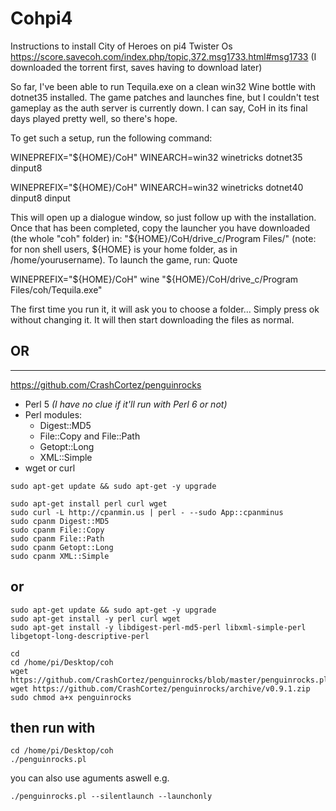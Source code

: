 # Cohpi4
Instructions to install City of Heroes on pi4 Twister Os
https://score.savecoh.com/index.php/topic,372.msg1733.html#msg1733 (I downloaded the torrent first, saves having to download later)

So far, I've been able to run Tequila.exe on a clean win32 Wine bottle with dotnet35 installed. The game patches and launches fine, but I couldn't test gameplay as the auth server is currently down. I can say, CoH in its final days played pretty well, so there's hope.

To get such a setup, run the following command:

WINEPREFIX="${HOME}/CoH" WINEARCH=win32 winetricks dotnet35 dinput8

WINEPREFIX="${HOME}/CoH" WINEARCH=win32 winetricks dotnet40 dinput8 dinput


This will open up a dialogue window, so just follow up with the installation. Once that has been completed, copy the launcher you have downloaded (the whole "coh" folder) in: "${HOME}/CoH/drive_c/Program Files/" (note: for non shell users, ${HOME} is your home folder, as in /home/yourusername). To launch the game, run: Quote

WINEPREFIX="${HOME}/CoH" wine "${HOME}/CoH/drive_c/Program Files/coh/Tequila.exe"


The first time you run it, it will ask you to choose a folder... Simply press ok without changing it. It will then start downloading the files as normal.


## OR 
___



https://github.com/CrashCortez/penguinrocks

 - Perl 5 *(I have no clue if it'll run with Perl 6 or not)*
 - Perl modules:
   - Digest::MD5
   - File::Copy and File::Path
   - Getopt::Long
   - XML::Simple
 - wget or curl

```
sudo apt-get update && sudo apt-get -y upgrade
```
```
sudo apt-get install perl curl wget
sudo curl -L http://cpanmin.us | perl - --sudo App::cpanminus
sudo cpanm Digest::MD5
sudo cpanm File::Copy
sudo cpanm File::Path
sudo cpanm Getopt::Long
sudo cpanm XML::Simple
```
or
--

```
sudo apt-get update && sudo apt-get -y upgrade
sudo apt-get install -y perl curl wget
sudo apt-get install -y libdigest-perl-md5-perl libxml-simple-perl libgetopt-long-descriptive-perl
```
```
cd
cd /home/pi/Desktop/coh
wget https://github.com/CrashCortez/penguinrocks/blob/master/penguinrocks.pl
wget https://github.com/CrashCortez/penguinrocks/archive/v0.9.1.zip
sudo chmod a+x penguinrocks
```

then run with 
----
```
cd /home/pi/Desktop/coh
./penguinrocks.pl
```
you can also use aguments aswell e.g.
```
./penguinrocks.pl --silentlaunch --launchonly
```
